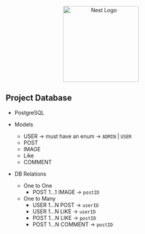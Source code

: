 <p align="center">
  <a href="http://nestjs.com/" target="blank"><img src="https://nestjs.com/img/logo-small.svg" width="200" alt="Nest Logo" /></a>
</p>

## Project Database 

* PostgreSQL
* Models
  * USER    -> must have an enum -> `ADMIN` | `USER`
  * POST
  * IMAGE
  * Like
  * COMMENT

* DB Relations
  * One to One
    * POST 1...1 IMAGE -> `postID` 
  * One to Many
    * USER 1...N POST -> `userID`
    * USER 1...N LIKE -> `userID`
    * POST 1...N LIKE -> `postID`
    * POST 1...N COMMENT -> `postID`